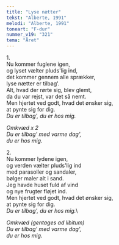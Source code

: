 ```yaml
---
title: "Lyse nætter"
tekst: "Alberte, 1991"
melodi: "Alberte, 1991"
toneart: "F-dur"
nummer_v19: "321"
tema: "Året"
---
```


1\.\
Nu kommer fuglene igen,\
og lyset vælter pluds'lig ind,\
det kommer gennem alle sprækker,\
lyse nætter er tilbag'.\
Alt, hvad der rørte sig, blev glemt,\
da du var rejst, var det så nemt.\
Men hjertet ved godt, hvad det ønsker sig,\
at pynte sig for dig.\
*Du er tilbag', du er hos mig.*

*Omkvæd x 2*\
*Du er tilbag' med varme dag',*\
*du er hos mig.*

2\.\
Nu kommer lydene igen,\
og verden vælter pluds'lig ind\
med parasoller og sandaler,\
bølger maler alt i sand.\
Jeg havde huset fuld af vind\
og nye frugter fløjet ind.\
Men hjertet ved godt, hvad det ønsker sig,\
at pynte sig for dig.\
*Du er tilbag', du er hos mig.*\

*Omkvæd (gentages ad libitum)*\
*Du er tilbag' med varme dag',*\
*du er hos mig.*